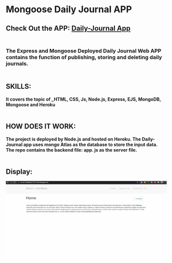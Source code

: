 # Mongoose Daily Journal APP


## Check Out the APP: [Daily-Journal App](https://secret-headland-41731.herokuapp.com/)<br/><br/>

### The Express and Mongoose Deployed Daily Journal Web APP contains the function of publishing, storing and deleting daily journals. </br></br>

## SKILLS:
#### It covers the topic of **_HTML, CSS, Js, Node.js, Express, EJS, MongoDB, Mongoose and Heroku**<br/><br/>


## HOW DOES IT WORK:
#### The project is deployed by Node.js and hosted on Heroku. The Daily-Journal app uses mongo Atlas as the database to store the input data.   The repo contains the backend file: app. js as the server file. <br/><br/> 

## Display:<br/>

![Farmers Market Finder Demo](gif/Journal.gif)
